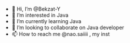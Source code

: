 - 👋 Hi, I’m @Bekzat-Y
- 👀 I’m interested in Java 
- 🌱 I’m currently learning Java
- 💞️ I’m looking to collaborate on Java developer
- 📫 How to reach me @nao.saiiii , my inst
<!---
Bekzat-Y/Bekzat-Y is a ✨ special ✨ repository because its `README.md` (this file) appears on your GitHub profile.
You can click the Preview link to take a look at your changes.
--->


